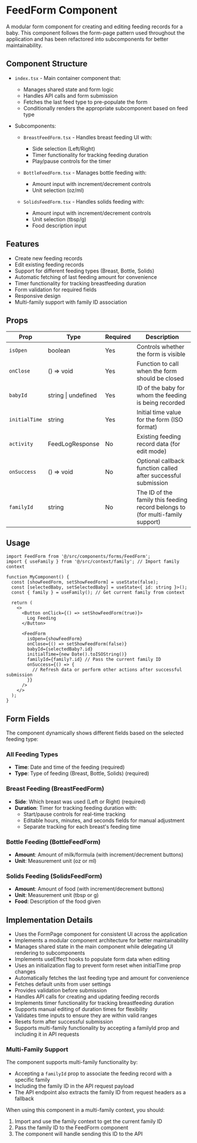 # FeedForm Component

A modular form component for creating and editing feeding records for a baby. This component follows the form-page pattern used throughout the application and has been refactored into subcomponents for better maintainability.

## Component Structure

- `index.tsx` - Main container component that:
  - Manages shared state and form logic
  - Handles API calls and form submission
  - Fetches the last feed type to pre-populate the form
  - Conditionally renders the appropriate subcomponent based on feed type

- Subcomponents:
  - `BreastFeedForm.tsx` - Handles breast feeding UI with:
    - Side selection (Left/Right)
    - Timer functionality for tracking feeding duration
    - Play/pause controls for the timer
  
  - `BottleFeedForm.tsx` - Manages bottle feeding with:
    - Amount input with increment/decrement controls
    - Unit selection (oz/ml)
  
  - `SolidsFeedForm.tsx` - Handles solids feeding with:
    - Amount input with increment/decrement controls
    - Unit selection (tbsp/g)
    - Food description input

## Features

- Create new feeding records
- Edit existing feeding records
- Support for different feeding types (Breast, Bottle, Solids)
- Automatic fetching of last feeding amount for convenience
- Timer functionality for tracking breastfeeding duration
- Form validation for required fields
- Responsive design
- Multi-family support with family ID association

## Props

| Prop | Type | Required | Description |
|------|------|----------|-------------|
| `isOpen` | boolean | Yes | Controls whether the form is visible |
| `onClose` | () => void | Yes | Function to call when the form should be closed |
| `babyId` | string \| undefined | Yes | ID of the baby for whom the feeding is being recorded |
| `initialTime` | string | Yes | Initial time value for the form (ISO format) |
| `activity` | FeedLogResponse | No | Existing feeding record data (for edit mode) |
| `onSuccess` | () => void | No | Optional callback function called after successful submission |
| `familyId` | string | No | The ID of the family this feeding record belongs to (for multi-family support) |

## Usage

```tsx
import FeedForm from '@/src/components/forms/FeedForm';
import { useFamily } from '@/src/context/family'; // Import family context

function MyComponent() {
  const [showFeedForm, setShowFeedForm] = useState(false);
  const [selectedBaby, setSelectedBaby] = useState<{ id: string }>();
  const { family } = useFamily(); // Get current family from context
  
  return (
    <>
      <Button onClick={() => setShowFeedForm(true)}>
        Log Feeding
      </Button>
      
      <FeedForm
        isOpen={showFeedForm}
        onClose={() => setShowFeedForm(false)}
        babyId={selectedBaby?.id}
        initialTime={new Date().toISOString()}
        familyId={family?.id} // Pass the current family ID
        onSuccess={() => {
          // Refresh data or perform other actions after successful submission
        }}
      />
    </>
  );
}
```

## Form Fields

The component dynamically shows different fields based on the selected feeding type:

### All Feeding Types
- **Time**: Date and time of the feeding (required)
- **Type**: Type of feeding (Breast, Bottle, Solids) (required)

### Breast Feeding (BreastFeedForm)
- **Side**: Which breast was used (Left or Right) (required)
- **Duration**: Timer for tracking feeding duration with:
  - Start/pause controls for real-time tracking
  - Editable hours, minutes, and seconds fields for manual adjustment
  - Separate tracking for each breast's feeding time

### Bottle Feeding (BottleFeedForm)
- **Amount**: Amount of milk/formula (with increment/decrement buttons)
- **Unit**: Measurement unit (oz or ml)

### Solids Feeding (SolidsFeedForm)
- **Amount**: Amount of food (with increment/decrement buttons)
- **Unit**: Measurement unit (tbsp or g)
- **Food**: Description of the food given

## Implementation Details

- Uses the FormPage component for consistent UI across the application
- Implements a modular component architecture for better maintainability
- Manages shared state in the main component while delegating UI rendering to subcomponents
- Implements useEffect hooks to populate form data when editing
- Uses an initialization flag to prevent form reset when initialTime prop changes
- Automatically fetches the last feeding type and amount for convenience
- Fetches default units from user settings
- Provides validation before submission
- Handles API calls for creating and updating feeding records
- Implements timer functionality for tracking breastfeeding duration
- Supports manual editing of duration times for flexibility
- Validates time inputs to ensure they are within valid ranges
- Resets form after successful submission
- Supports multi-family functionality by accepting a familyId prop and including it in API requests

### Multi-Family Support

The component supports multi-family functionality by:
- Accepting a `familyId` prop to associate the feeding record with a specific family
- Including the family ID in the API request payload
- The API endpoint also extracts the family ID from request headers as a fallback

When using this component in a multi-family context, you should:
1. Import and use the family context to get the current family ID
2. Pass the family ID to the FeedForm component
3. The component will handle sending this ID to the API
